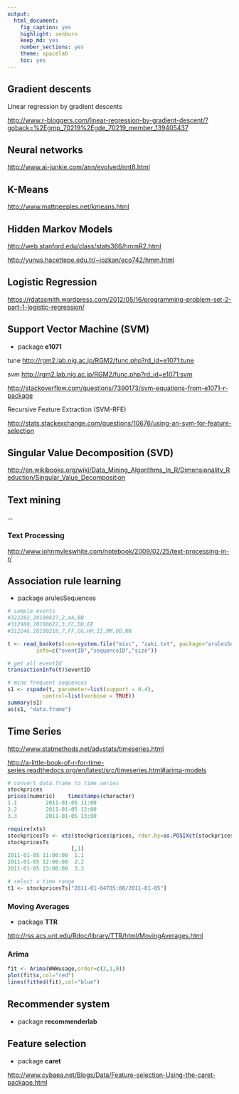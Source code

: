 ```yaml
---
output:
  html_document:
    fig_caption: yes
    highlight: zenburn
    keep_md: yes
    number_sections: yes
    theme: spacelab
    toc: yes
---
```



## Gradient descents ##

Linear regression by gradient descents

http://www.r-bloggers.com/linear-regression-by-gradient-descent/?goback=%2Egmp_70219%2Egde_70219_member_139405437

## Neural networks ##

http://www.ai-junkie.com/ann/evolved/nnt8.html

## K-Means ##

http://www.mattpeeples.net/kmeans.html


## Hidden Markov Models ##

http://web.stanford.edu/class/stats366/hmmR2.html

http://yunus.hacettepe.edu.tr/~iozkan/eco742/hmm.html


## Logistic Regression ##

https://rdatasmith.wordpress.com/2012/05/16/programming-problem-set-2-part-1-logistic-regression/


## Support Vector Machine (SVM) ##

  * package **e1071**

tune
http://rgm2.lab.nig.ac.jp/RGM2/func.php?rd_id=e1071:tune

svm
http://rgm2.lab.nig.ac.jp/RGM2/func.php?rd_id=e1071:svm

http://stackoverflow.com/questions/7390173/svm-equations-from-e1071-r-package

Recursive Feature Extraction (SVM-RFE)

http://stats.stackexchange.com/questions/10676/using-an-svm-for-feature-selection


## Singular Value Decomposition (SVD) ##

http://en.wikibooks.org/wiki/Data_Mining_Algorithms_In_R/Dimensionality_Reduction/Singular_Value_Decomposition

## Text mining

...


### Text Processing
http://www.johnmyleswhite.com/notebook/2009/02/25/text-processing-in-r/

## Association rule learning ##

 * package arulesSequences

```r
# sample events 
#322282,20100827,2,AA,BB
#312980,20100622,3,CC,DD,EE
#312246,20100218,7,FF,GG,HH,II,MM,OO,NN

t <- read_baskets(con=system.file("misc", "zaki.txt", package="arulesSequences"), 
         info=c("eventID","sequenceID","size"))

# get all eventId
transactionInfo(t)$eventID

# mine frequent sequences
s1 <- cspade(t, parameter=list(support = 0.4), 
           control=list(verbose = TRUE))
summary(s1)
as(s1, "data.frame")

```

## Time Series ##

http://www.statmethods.net/advstats/timeseries.html

http://a-little-book-of-r-for-time-series.readthedocs.org/en/latest/src/timeseries.html#arima-models

```r
# convert data.frame to time series
stockprices
prices(numeric)    timestamps(character)
1.1         2011-01-05 11:00
2.2         2011-01-05 12:00
3.3         2011-01-05 13:00

require(xts)
stockpricesTs <- xts(stockprices$prices, rder.by=as.POSIXct(stockprices$timestamps))
stockpricesTs
                    [,1]
2011-01-05 11:00:00  1.1
2011-01-05 12:00:00  2.2
2011-01-05 13:00:00  3.3

# select a time range
t1 <- stockpricesTs["2011-01-04T05:00/2011-01-05"]
``` 

### Moving Averages ###

  * package **TTR**

http://rss.acs.unt.edu/Rdoc/library/TTR/html/MovingAverages.html


### Arima ###

```r
fit <- Arima(WWWusage,order=c(3,1,0))
plot(fit$x,col="red")
lines(fitted(fit),col="blue")
```

## Recommender system ##

  * package **recommenderlab**


## Feature selection ##

  * package **caret**

http://www.cybaea.net/Blogs/Data/Feature-selection-Using-the-caret-package.html